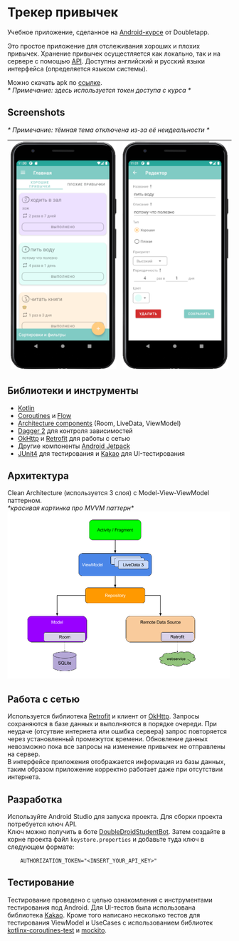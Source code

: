 # Трекер привычек

Учебное приложение, сделанное на [Android-курсе](https://www.youtube.com/playlist?list=PLQ09TvuOLytS_vYHtFHQzZJFcnbYCYF6x) от Doubletapp.  

Это простое приложение для отслеживания хороших и плохих привычек. Хранение привычек осущестляется как локально, так и на сервере с помощью [API](https://doublet.app/droid/8/api). Доступны английский и русский языки интерфейса (определяется языком системы).  

Можно скачать apk по [ссылке](https://drive.google.com/file/d/1HzZveMS0QobDgt5nylLwsazkS4x31aWn/view?usp=sharing).  
*\* Примечание: здесь используется токен доступа с курса \**  

## Screenshots
*\* Примечание: тёмная тема отключена из-за её неидеальности \**

| <img src="content\home.png">| <img src="content\editor.png"> |
| ---------------------------------------------- | -------------------------------------------- |

## Библиотеки и инструменты

- [Kotlin](https://kotlinlang.org/)
- [Coroutines](https://kotlinlang.org/docs/coroutines-overview.html) и [Flow](https://kotlinlang.org/docs/flow.html)
- [Architecture components](https://developer.android.com/topic/libraries/architecture) (Room, LiveData, ViewModel)
- [Dagger 2](https://developer.android.com/training/dependency-injection) для контроля зависимостей
- [OkHttp](https://square.github.io/okhttp/) и [Retrofit](https://square.github.io/retrofit/) для работы с сетью
- Другие компоненты [Android Jetpack](https://developer.android.com/jetpack)
- [JUnit4](https://junit.org/junit4/) для тестирования и [Kakao](https://github.com/KakaoCup/Kakao) для UI-тестирования

## Архитектура

Clean Architecture (используется 3 слоя) с Model-View-ViewModel паттерном.  
*\*красивая картинка про MVVM паттерн\**  
<img width="500px" src="content\mvvm.png">

## Работа с сетью

Используется библиотека [Retrofit](https://square.github.io/retrofit/) и клиент от [OkHttp](https://square.github.io/okhttp/). Запросы сохраняются в базе данных и выполняются в порядке очереди. При неудаче (отсутвие интернета или ошибка сервера) запрос повторяется через установленный промежуток времени. Обновление данных невозможно пока все запросы на изменение привычек не отправлены на сервер.  
В интерфейсе приложения отображается информация из базы данных, таким образом приложение корректно работает даже при отсутствии интернета. 

## Разработка

Используйте Android Studio для запуска проекта. Для сборки проекта потребуется ключ API.  
Ключ можно получить в боте [DoubleDroidStudentBot](https://t.me/DoubleDroidStudentBot). Затем создайте в корне проекта файл `keystore.properties` и добавьте туда ключ в следующем формате:
```
    AUTHORIZATION_TOKEN="<INSERT_YOUR_API_KEY>"
```

## Тестирование

Тестирование проведено с целью ознакомления с инструментами тестирования под Android. Для UI-тестов была использована библиотека [Kakao](https://github.com/KakaoCup/Kakao). Кроме того написано несколько тестов для тестирования ViewModel и UseCases с использованием библиотек [kotlinx-coroutines-test](https://github.com/Kotlin/kotlinx.coroutines/tree/master/kotlinx-coroutines-test) и [mockito](https://github.com/mockito/mockito-kotlin).

